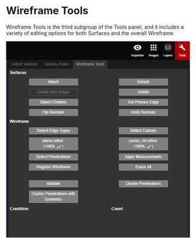 # Wireframe Tools

Wireframe Tools is the third subgroup of the Tools panel, and it includes a variety of editing options for both Surfaces and the overall Wireframe.

![](../../.gitbook/assets/wireframe-tools-subgroup.png)

